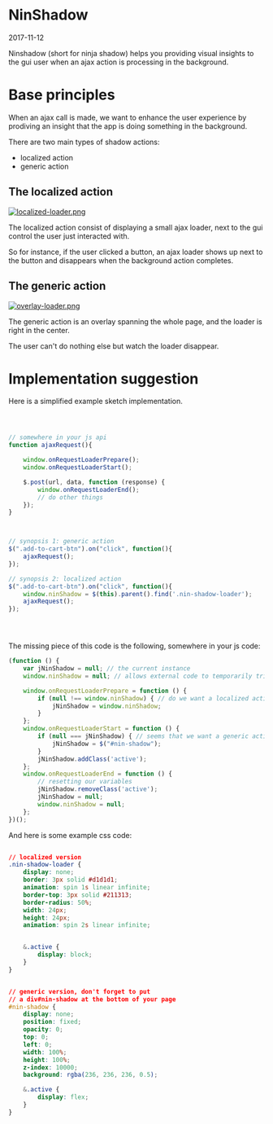 NinShadow
===============
2017-11-12



Ninshadow (short for ninja shadow) helps you providing visual insights to the
gui user when an ajax action is processing in the background.


Base principles
===================

When an ajax call is made, we want to enhance the user experience by prodiving an insight that
the app is doing something in the background.


There are two main types of shadow actions:

- localized action
- generic action



The localized action
----------------------

[![localized-loader.png](https://i.postimg.cc/ZKJJFn30/localized-loader.png)](https://postimg.cc/3WbM3KtH)

The localized action consist of displaying a small ajax loader, next to the gui control
the user just interacted with.

So for instance, if the user clicked a button, an ajax loader shows up next to the button
and disappears when the background action completes.



The generic action
----------------------

[![overlay-loader.png](https://i.postimg.cc/cHmn1H8j/overlay-loader.png)](https://postimg.cc/G842qbKJ)

The generic action is an overlay spanning the whole page,
and the loader is right in the center.

The user can't do nothing else but watch the loader disappear.




Implementation suggestion
==============================


Here is a simplified example sketch implementation.

```js



// somewhere in your js api
function ajaxRequest(){

    window.onRequestLoaderPrepare();
    window.onRequestLoaderStart();

    $.post(url, data, function (response) {
        window.onRequestLoaderEnd();
        // do other things
    });
}



// synopsis 1: generic action
$(".add-to-cart-btn").on("click", function(){
    ajaxRequest();
});

// synopsis 2: localized action
$(".add-to-cart-btn").on("click", function(){
    window.ninShadow = $(this).parent().find('.nin-shadow-loader');
    ajaxRequest();
});





```


The missing piece of this code is the following,
somewhere in your js code:

```js
(function () {
    var jNinShadow = null; // the current instance
    window.ninShadow = null; // allows external code to temporarily trigger the localized mode

    window.onRequestLoaderPrepare = function () {
        if (null !== window.ninShadow) { // do we want a localized action? (otherwise assume generic action)
            jNinShadow = window.ninShadow;
        }
    };
    window.onRequestLoaderStart = function () {
        if (null === jNinShadow) { // seems that we want a generic action
            jNinShadow = $("#nin-shadow");
        }
        jNinShadow.addClass('active');
    };
    window.onRequestLoaderEnd = function () {
        // resetting our variables
        jNinShadow.removeClass('active');
        jNinShadow = null;
        window.ninShadow = null;
    };
})();
```

And here is some example css code:


```css

// localized version
.nin-shadow-loader {
    display: none;
    border: 3px solid #d1d1d1;
    animation: spin 1s linear infinite;
    border-top: 3px solid #211313;
    border-radius: 50%;
    width: 24px;
    height: 24px;
    animation: spin 2s linear infinite;


    &.active {
        display: block;
    }
}


// generic version, don't forget to put
// a div#nin-shadow at the bottom of your page
#nin-shadow {
    display: none;
    position: fixed;
    opacity: 0;
    top: 0;
    left: 0;
    width: 100%;
    height: 100%;
    z-index: 10000;
    background: rgba(236, 236, 236, 0.5);

    &.active {
        display: flex;
    }
}

```

